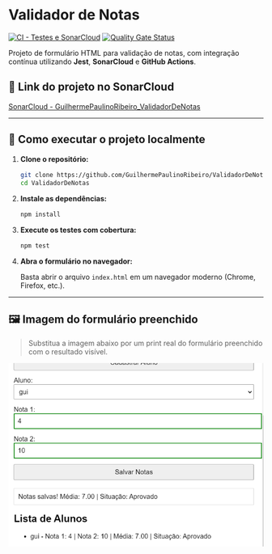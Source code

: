 
# Validador de Notas

[![CI - Testes e SonarCloud](https://github.com/GuilhermePaulinoRibeiro/ValidadorDeNotas/actions/workflows/ci.yml/badge.svg?branch=main)](https://github.com/GuilhermePaulinoRibeiro/ValidadorDeNotas/actions/workflows/ci.yml)
[![Quality Gate Status](https://sonarcloud.io/api/project_badges/measure?project=GuilhermePaulinoRibeiro_ValidadorDeNotas&metric=alert_status)](https://sonarcloud.io/summary/new_code?id=GuilhermePaulinoRibeiro_ValidadorDeNotas)

Projeto de formulário HTML para validação de notas, com integração contínua utilizando **Jest**, **SonarCloud** e **GitHub Actions**.

## 🔗 Link do projeto no SonarCloud

[SonarCloud - GuilhermePaulinoRibeiro_ValidadorDeNotas](https://sonarcloud.io/summary/new_code?id=GuilhermePaulinoRibeiro_ValidadorDeNotas)

---

## 🚀 Como executar o projeto localmente

1. **Clone o repositório:**

   ```bash
   git clone https://github.com/GuilhermePaulinoRibeiro/ValidadorDeNotas.git
   cd ValidadorDeNotas
   ```

2. **Instale as dependências:**

   ```bash
   npm install
   ```

3. **Execute os testes com cobertura:**

   ```bash
   npm test
   ```

4. **Abra o formulário no navegador:**

   Basta abrir o arquivo `index.html` em um navegador moderno (Chrome, Firefox, etc.).

---

## 🖼️ Imagem do formulário preenchido

> Substitua a imagem abaixo por um print real do formulário preenchido com o resultado visível.

![Imagem do formulário preenchido](docs/formulario-preenchido.png)
